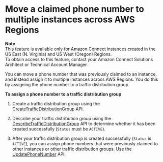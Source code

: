 # Move a claimed phone number to multiple instances across AWS Regions<a name="move-phone-number-multiple-regions"></a>

**Note**  
This feature is available only for Amazon Connect instances created in the US East \(N\. Virginia\) and US West \(Oregon\) Regions\.   
To obtain access to this feature, contact your Amazon Connect Solutions Architect or Technical Account Manager\.

You can move a phone number that was previously claimed to an instance, and instead assign it to multiple instances across AWS Regions\. You do this by assigning the phone number to a traffic distribution group\.

**To assign a phone number to a traffic distribution group**

1. Create a traffic distribution group using the [CreateTrafficDistributionGroup](https://docs.aws.amazon.com/connect/latest/APIReference/API_CreateTrafficDistributionGroup.html) API\.

1.  Describe your traffic distribution group using the [DescribeTrafficDistributionGroup](https://docs.aws.amazon.com/connect/latest/APIReference/API_DescribeTrafficDistributionGroup.html) API to determine whether it has been created successfully \(`Status` must be `ACTIVE`\)\.

1. After your traffic distribution group is created successfully \(`Status` is `ACTIVE`\), you can assign phone numbers that were previously claimed to other instances or other traffic distribution groups\. Use the [UpdatePhoneNumber](https://docs.aws.amazon.com/connect/latest/APIReference/API_UpdatePhoneNumber.html) API\. 